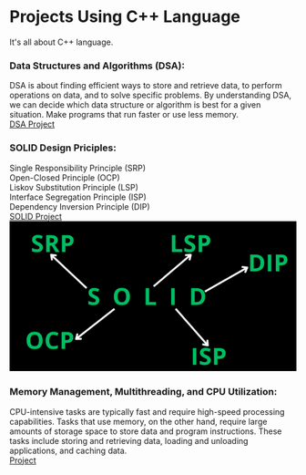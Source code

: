 # Projects Using C++ Language
It's all about C++ language.

### Data Structures and Algorithms (DSA): 
DSA is about finding efficient ways to store and retrieve data, to perform operations on data, and to solve specific problems. By understanding DSA, we can decide which data structure or algorithm is best for a given situation. Make programs that run faster or use less memory. <br>
[DSA Project](https://github.com/shahidulalam447/projectUsingC_PlusPlus_Language/tree/master/DSA)

### SOLID Design Priciples: 
Single Responsibility Principle (SRP) <br>
Open-Closed Principle (OCP)<br>
Liskov Substitution Principle (LSP) <br>
Interface Segregation Principle (ISP) <br>
Dependency Inversion Principle (DIP) <br>
[SOLID Project](https://github.com/shahidulalam447/projectUsingC_PlusPlus_Language/tree/master/SOLID%20principles) <br>
![Image](https://github.com/shahidulalam447/projectUsingC_Language/blob/master/images/solid.png)

### Memory Management, Multithreading, and CPU Utilization: 

CPU-intensive tasks are typically fast and require high-speed processing capabilities. Tasks that use memory, on the other hand, require large amounts of storage space to store data and program instructions. These tasks include storing and retrieving data, loading and unloading applications, and caching data. <br>
[Project](https://github.com/shahidulalam447/projectUsingC_PlusPlus_Language/tree/master/Memory%20Management)
